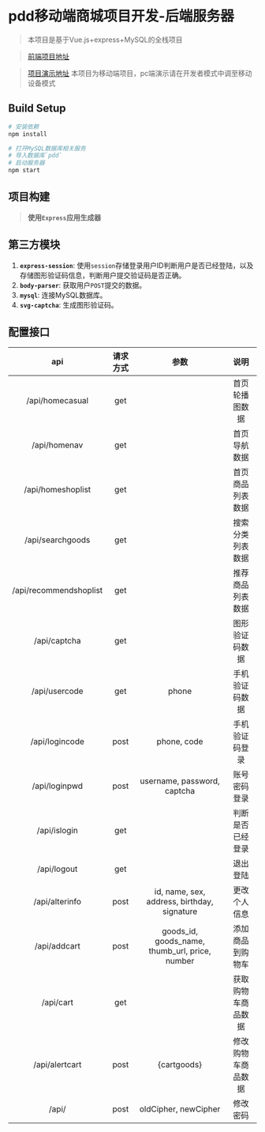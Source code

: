 # pdd移动端商城项目开发-后端服务器

> 本项目是基于Vue.js+express+MySQL的全栈项目

> [前端项目地址](https://github.com/fu-x/pdd)

> [项目演示地址](http://coolxiang.top/pdd)
> 本项目为移动端项目，pc端演示请在开发者模式中调至移动设备模式
## Build Setup

``` bash
# 安装依赖
npm install

# 打开MySQL数据库相关服务
# 导入数据库`pdd`
# 启动服务器
npm start
```

## 项目构建
> **使用`Express`应用生成器**

## 第三方模块
1. **`express-session`**: 使用`session`存储登录用户ID判断用户是否已经登陆，以及存储图形验证码信息，判断用户提交验证码是否正确。
2. **`body-parser`**: 获取用户`POST`提交的数据。
3. **`mysql`**: 连接MySQL数据库。
4. **`svg-captcha`**: 生成图形验证码。

## 配置接口
|          api           | 请求方式 |                      参数                      |        说明        |
| :--------------------: | :------: | :--------------------------------------------: | :----------------: |
|    /api/homecasual     |   get    |                                                |   首页轮播图数据   |
|      /api/homenav      |   get    |                                                |    首页导航数据    |
|   /api/homeshoplist    |   get    |                                                |  首页商品列表数据  |
|    /api/searchgoods    |   get    |                                                |  搜索分类列表数据  |
| /api/recommendshoplist |   get    |                                                |  推荐商品列表数据  |
|      /api/captcha      |   get    |                                                |   图形验证码数据   |
|     /api/usercode      |   get    |                     phone                      |   手机验证码数据   |
|     /api/logincode     |   post   |                  phone, code                   |   手机验证码登录   |
|     /api/loginpwd      |   post   |          username, password, captcha           |    账号密码登录    |
|      /api/islogin      |   get    |                                                |  判断是否已经登录  |
|      /api/logout       |   get    |                                                |      退出登陆      |
|     /api/alterinfo     |   post   |  id, name, sex, address, birthday, signature   |    更改个人信息    |
|      /api/addcart      |   post   | goods_id, goods_name, thumb_url, price, number |  添加商品到购物车  |
|       /api/cart        |   get    |                                                | 获取购物车商品数据 |
|     /api/alertcart     |   post   |                  {cartgoods}                   | 修改购物车商品数据 |
|         /api/          |   post   |              oldCipher, newCipher              |      修改密码      |